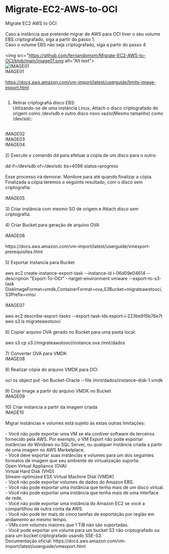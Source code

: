 # Migrate-EC2-AWS-to-OCI
Migrate EC2 AWS to OCI <br>
 <br>
Caso a instância que pretende migrar de AWS para OCI tiver o seu volume EBS criptografado, siga a partir do passo 1. <br>
Caso o volume EBS não seja criptografado, siga a partir do passo 4. <br>
<br>
<img src="https://github.com/fernandomxm/Migrate-EC2-AWS-to-OCI/blob/main/image01.png alt="Alt text">  <br>
![IMAGE01]("https://github.com/fernandomxm/Migrate-EC2-AWS-to-OCI/blob/main/image01.png") <br>
IMAGE01  <br>
<br>
https://docs.aws.amazon.com/vm-import/latest/userguide/limits-image-export.html  <br>
 <br>
1) Retirar criptografia disco EBS:  <br>
Utilizando-se de uma instância Linux, Attach o disco criptografado de origem como /dev/sdb e outro disco novo vazio(Mesmo tamanho) como /dev/sdc:  <br>
<br>
IMAGE02 <br>
IMAGE03 <br>
IMAGE04 <br>
<br>
2) Execute o comando dd para efetuar a cópia de um disco para o outro: <br> <br>
dd if=/dev/sdb of=/dev/sdc bs=4096 status=progress <br> <br>
Esse processo irá demorar. Monitore para até quando finalizar a cópia. <br>
Finalizada a cópia teremos o seguinte resultado, com o disco sem criptografia: <br>
<br>
IMAGE05 <br>
<br>
3) Criar instância com mesmo SO de origem e Attach disco sem criptografia. <br>
<br>
4) Criar Bucket para geração de arquivo OVA <br>
<br>
IMAGE06  <br>
<br>
https://docs.aws.amazon.com/vm-import/latest/userguide/vmexport-prerequisites.html <br>
<br>
5) Exportar instancia para Bucket <br> <br>
aws ec2 create-instance-export-task --instance-id i-06d09e04614 --description "Export-To-OCI" --target-environment vmware --export-to-s3-task DiskImageFormat=vmdk,ContainerFormat=ova,S3Bucket=migrateawstooci,S3Prefix=vms/ <br>
<br>
IMAGE07 <br>
<br>
aws ec2 describe-export-tasks --export-task-ids export-i-223be915b76e7t <br>
aws s3 ls migrateawstooci <br>
<br>
6) Copiar arquivo OVA gerado no Bucket para uma pasta local: <br> <br>
aws s3 cp s3://migrateawstooci/instance.ova /mnt/dados <br>
<br>
7) Converter OVA para VMDK <br>
IMAGE08 <br>
<br>
8) Realizar cópia do arquivo VMDK para OCI <br> <br>
oci os object put -bn Bucket-Oracle --file /mnt/dados/instance-disk-1.vmdk <br>
<br>
9) Criar Image a partir do arquivo VMDK no Bucket <br>
IMAGE09 <br>
<br>
10) Criar instancia a partir da imagem criada <br>
IMAGE10 <br>
<br>
Migrar instâncias e volumes está sujeito às estas outras limitações: <br>
<br>
- Você não pode exportar uma VM se ela contiver software de terceiros fornecido pela AWS. Por exemplo, o VM Export não pode exportar instâncias do Windows ou SQL Server, ou qualquer instância criada a partir de uma imagem no AWS Marketplace. <br>
- Você deve exportar suas instâncias e volumes para um dos seguintes formatos de imagem que seu ambiente de virtualização suporta: <br>
Open Virtual Appliance (OVA) <br>
Virtual Hard Disk (VHD) <br>
Stream-optimized ESX Virtual Machine Disk (VMDK) <br>
- Você não pode exportar volumes de dados do Amazon EBS. <br>
- Você não pode exportar uma instância que tenha mais de um disco virtual. <br>
- Você não pode exportar uma instância que tenha mais de uma interface de rede. <br>
- Você não pode exportar uma instância do Amazon EC2 se você a compartilhou de outra conta da AWS. <br>
- Você não pode ter mais de cinco tarefas de exportação por região em andamento ao mesmo tempo. <br>
- VMs com volumes maiores que 1 TiB não são suportadas. <br>
- Você pode exportar um volume para um bucket S3 não criptografado ou para um bucket criptografado usando SSE-S3. <br>
Documentação oficial: https://docs.aws.amazon.com/vm-import/latest/userguide/vmexport.html <br>
